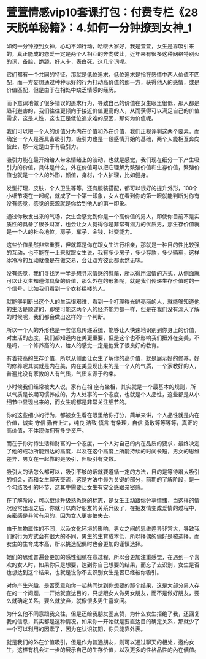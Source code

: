 # 萱萱情感vip10套课打包：付费专栏《28天脱单秘籍》：4.如何一分钟撩到女神_1

如何一分钟撩到女神，心动不如行动，哈喽大家好，我是萱萱，女生是靠吸引来的，真正能成的恋爱一定是两个人相互的奔向彼此，近年来有很多这种网络特别火的词，备胎，跪舔，好人卡，表白死，这几个词呢。

它们都有一个共同的特征，那就是低位追求，低位追求是指在感情中两人价值不匹配，而一方妄想通过种种示好的行为打动高价值的那一方，获得他人的感情，或是价值匹配，但是由于在相处中缺乏情感的经历。

而下意识地做了很多错误的追求行为，导致自己的价值在女生眼里很低，那人都是趋利避害的，我们往往更倾向于接近价值更高的人，从而获得可以满足自己的价值需求，这是人性，这也正是低位追求难的原因，那何为价值呢。

我们可以把一个人的价值分为内在价值和外在价值，我们正视评判这两个要素，而确定一个人是否具备吸引力，吸引力也是一段感情开始的基础，两个人能相互奔向彼此，那一定是由于有吸引力。

吸引力能在最开始给人带来情绪上的波动，也就是感觉，我们现在细分一下产生吸引力的价值，具体是什么，外在价值可以把它理解为繁殖价值和生存价值，繁殖价值也就是一个人的外形，颜值，身材，个人护理，比如健身。

发型打理，皮肤，个人卫生等等，还有服装搭配，都可以很好的提升外形，100个小细节凑在一起呢，就成了一个第一印象，女人在看到你的第一眼就能判断对你有没有感觉，感觉的来源就是你给到他人的第一印象。

通过你散发出来的气场，女生会感觉到你是一个高价值的男人，即使你目前不是实质性的具备了很多财富，也会让女人觉得你是非常有潜力的优质男，那生存价值就是一个人的社会地位，房子，车子，金钱，社交能力。

这些价值虽然非常重要，但就算是你在跟女生进行相亲，那就是一种目的性比较强的互动，也不能在一上来就跟女生说，我有多少房子，多少存款，多少辆车，这样冰冷冷的互动就像是在做交易，会让双方彼此都索然无味。

没有感觉，我们寻找另一半是想寻求情感的慰藉，所以得用温情的方式，从侧面就可以让女生知道你具备的价值，那么外在的形象呢，就是我们传递生存价值时的一个信号，比如我们看到一个衣衫褴褛的人。

就能够判断出这个人的生活很艰难，看到一个打理得光鲜亮丽的人，就能够知道他的生活是顺遂的，即使可能这两个人的经济能力都一样，但是在我们没有深入了解的时候呢，我们都会做出这样的一个判断。

所以一个人的外形也是一套信息传递系统，能够让人快速地识别到你身上的价值，对生活的态度，我们都知道内在美更重要，但是这个也不影响我们把外在变美，不是吗，一个修养高的人，给人的感觉一定是他受了很良好的教育。

有着较高的生存价值，所以从侧面让女生了解你的高价值，就是展示好的修养，好的修养呢其实就是内在美，内在美显现出来的是一个人的气质，一个家教好的人，普遍比没有家教的人有气质，气质来源于约束。

小时候我们经常被大人说，家有在相 座有坐相，其实就是一个最基本的规则，所以气质是长期习惯养成的，为人处事的一个态度，也就是个人品性，这些都是从小细节中显现出来的，而女生呢都是非常关注细节的。

你的这些细小的行为，都被女生看在眼里给你打分，简单来讲，个人品性就是内在价值，诚实 守信 勤奋上进，纯良 洁致 慎言 有条理，自信 勇敢等等等等，真正的高价值，不体现你拥有多少资产。

而在于你对待生活和财富的一个态度，一个人对自己的内在品质的要求，最终决定了他的成功所能到达的高度，以及在这个高度上所能持续的时间长短，男女的思维差异，男女在一起靠的是吸引，但吸引有变数。

吸引大的话怎么都可以，吸引不够的话就要遵循一定的方法，目的是等待增大吸引的机会，而和女生聊天交流，这是方法中最为关键的部分，前期的了解阶段，是一个勾结吸引的环节，这其中需要让女生有安全感跟亲密感。

在了解阶段，可以继续升级熟悉感的标志，是女生主动跟你分享情绪，当这样的情况经常出现之后，你就可以向好朋友的关系升级了，在把友情变成爱情的过程中，亲密感是非常有用的，因为女人更害怕失去。

由于生物属性的不同，以及文化环境的影响，男女之间的思维差异非常大，导致我们的行为方式会有很大的不同，男生的生育成本低，所以择偶的偏好是被选择，而女生的生育成本高，所以挑选配偶时也会更加的谨慎选择。

她们的思维普遍会更加的感性细腻在意过程，所以会更加注重感觉，在遇到一个喜欢的女人时，如果你只是想要，达到你自己想要的结果，而忘了去识别，女生是否也想达到这个结果，也就是说你不去识别女生是否已经被你吸引。

对你产生兴趣，是否愿意和你一起共同达到你想要的那个结果，这是大部分男人存在的一个问题，一开始就直达目的，只想跟女人做男女朋友，而不是做好朋友，要么就确定关系，要么就放弃，就像很多男生喜欢问。

为什么他不同意跟我交往，但是还给我朋友圈点赞，为什么女生拒绝了我，还回复我的信息，其实都是这种情况，如果你一开始就是要直达目的确定关系，那就少了一个可以利用的因素了，因为在认识初期，你只能靠外表。

就是我们的外在价值吸引，但是作为普通朋友，则可以通过聊天的相处，邀约女生，这样有机会进一步的展示自己的生存价值，以及更多的性格品性的內在價值。

